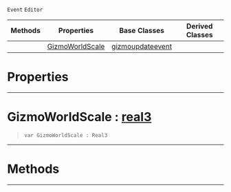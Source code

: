  `Event` `Editor`



|Methods|Properties|Base Classes|Derived Classes|
|---|---|---|---|
| |[ GizmoWorldScale](https://github.com/ZilchEngine/ZilchDocs/blob/master/code_reference/class_reference/scalegizmoupdateevent.md#gizmoworldscale-zilch-eng)|[gizmoupdateevent](https://github.com/ZilchEngine/ZilchDocs/blob/master/code_reference/class_reference/gizmoupdateevent.md)| |


 #  Properties


---  
 #  GizmoWorldScale : [real3](https://github.com/ZilchEngine/ZilchDocs/blob/master/code_reference/nada_base_types/real3.md)

> 
> ``` lang=cpp, name=Nada
> var GizmoWorldScale : Real3


---  
 #  Methods


---  
 

 